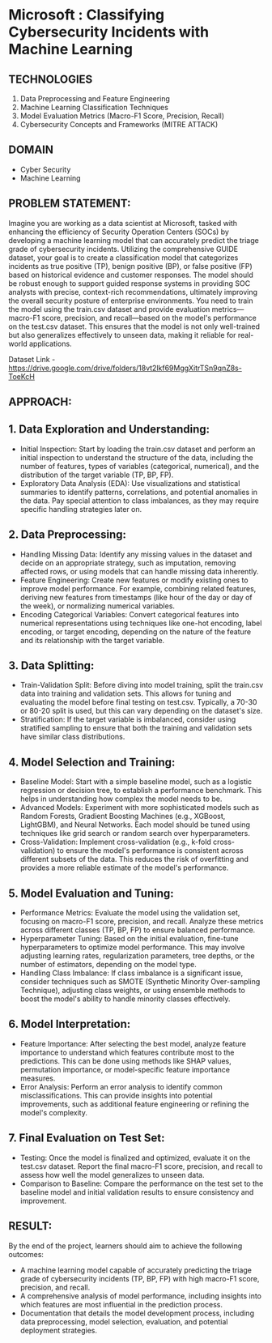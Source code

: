 # Microsoft : Classifying Cybersecurity Incidents with Machine Learning
## TECHNOLOGIES
1. Data Preprocessing and Feature Engineering
2. Machine Learning Classification Techniques
3. Model Evaluation Metrics (Macro-F1 Score, Precision, Recall)
4. Cybersecurity Concepts and Frameworks (MITRE ATTACK)

## DOMAIN
* Cyber Security
* Machine Learning
  
## PROBLEM STATEMENT:
Imagine you are working as a data scientist at Microsoft, tasked with enhancing the efficiency of Security Operation Centers (SOCs) by developing a machine learning model that can accurately predict the triage grade of cybersecurity incidents. Utilizing the comprehensive GUIDE dataset, your goal is to create a classification model that categorizes incidents as true positive (TP), benign positive (BP), or false positive (FP) based on historical evidence and customer responses. The model should be robust enough to support guided response systems in providing SOC analysts with precise, context-rich recommendations, ultimately improving the overall security posture of enterprise environments.
You need to train the model using the train.csv dataset and provide evaluation metrics—macro-F1 score, precision, and recall—based on the model's performance on the test.csv dataset. This ensures that the model is not only well-trained but also generalizes effectively to unseen data, making it reliable for real-world applications.

Dataset Link - https://drive.google.com/drive/folders/18vt2lkf69MggXitrTSn9qnZ8s-ToeKcH

## APPROACH:
## 1. Data Exploration and Understanding:
* Initial Inspection: Start by loading the train.csv dataset and perform an initial inspection to understand the structure of the data, including the number of features, types of variables (categorical, numerical), and the distribution of the target variable (TP, BP, FP).
* Exploratory Data Analysis (EDA): Use visualizations and statistical summaries to identify patterns, correlations, and potential anomalies in the data. Pay special attention to class imbalances, as they may require specific handling strategies later on.
## 2. Data Preprocessing:
* Handling Missing Data: Identify any missing values in the dataset and decide on an appropriate strategy, such as imputation, removing affected rows, or using models that can handle missing data inherently.
* Feature Engineering: Create new features or modify existing ones to improve model performance. For example, combining related features, deriving new features from timestamps (like hour of the day or day of the week), or normalizing numerical variables.
* Encoding Categorical Variables: Convert categorical features into numerical representations using techniques like one-hot encoding, label encoding, or target encoding, depending on the nature of the feature and its relationship with the target variable.
## 3. Data Splitting:
* Train-Validation Split: Before diving into model training, split the train.csv data into training and validation sets. This allows for tuning and evaluating the model before final testing on test.csv. Typically, a 70-30 or 80-20 split is used, but this can vary depending on the dataset's size.
* Stratification: If the target variable is imbalanced, consider using stratified sampling to ensure that both the training and validation sets have similar class distributions.
## 4. Model Selection and Training:
* Baseline Model: Start with a simple baseline model, such as a logistic regression or decision tree, to establish a performance benchmark. This helps in understanding how complex the model needs to be.
* Advanced Models: Experiment with more sophisticated models such as Random Forests, Gradient Boosting Machines (e.g., XGBoost, LightGBM), and Neural Networks. Each model should be tuned using techniques like grid search or random search over hyperparameters.
* Cross-Validation: Implement cross-validation (e.g., k-fold cross-validation) to ensure the model's performance is consistent across different subsets of the data. This reduces the risk of overfitting and provides a more reliable estimate of the model's performance.
## 5. Model Evaluation and Tuning:
* Performance Metrics: Evaluate the model using the validation set, focusing on macro-F1 score, precision, and recall. Analyze these metrics across different classes (TP, BP, FP) to ensure balanced performance.
* Hyperparameter Tuning: Based on the initial evaluation, fine-tune hyperparameters to optimize model performance. This may involve adjusting learning rates, regularization parameters, tree depths, or the number of estimators, depending on the model type.
* Handling Class Imbalance: If class imbalance is a significant issue, consider techniques such as SMOTE (Synthetic Minority Over-sampling Technique), adjusting class weights, or using ensemble methods to boost the model's ability to handle minority classes effectively.
## 6. Model Interpretation:
* Feature Importance: After selecting the best model, analyze feature importance to understand which features contribute most to the predictions. This can be done using methods like SHAP values, permutation importance, or model-specific feature importance measures.
* Error Analysis: Perform an error analysis to identify common misclassifications. This can provide insights into potential improvements, such as additional feature engineering or refining the model's complexity.
## 7. Final Evaluation on Test Set:
* Testing: Once the model is finalized and optimized, evaluate it on the test.csv dataset. Report the final macro-F1 score, precision, and recall to assess how well the model generalizes to unseen data.
* Comparison to Baseline: Compare the performance on the test set to the baseline model and initial validation results to ensure consistency and improvement.

## RESULT: 
By the end of the project, learners should aim to achieve the following outcomes:
* A machine learning model capable of accurately predicting the triage grade of cybersecurity incidents (TP, BP, FP) with high macro-F1 score, precision, and recall.
* A comprehensive analysis of model performance, including insights into which features are most influential in the prediction process.
* Documentation that details the model development process, including data preprocessing, model selection, evaluation, and potential deployment strategies.

